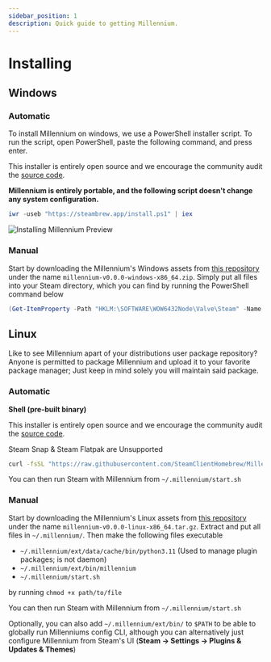 ```yaml
---
sidebar_position: 1
description: Quick guide to getting Millennium.
---
```


# Installing

## Windows

### Automatic
To install Millennium on windows, we use a PowerShell installer script. To run the script, open PowerShell, paste the following command, and press enter.

This installer is entirely open source and we encourage the community audit the [source code](https://github.com/SteamClientHomebrew/Millennium/blob/main/scripts/install.ps1). 

**Millennium is entirely portable, and the following script doesn't change any system configuration.**

```powershell
iwr -useb "https://steambrew.app/install.ps1" | iex
```
![Installing Millennium Preview](https://raw.githubusercontent.com/shdwmtr/steambrew/refs/heads/main/static/install.gif)

### Manual

Start by downloading the Millennium's Windows assets from [this repository](https://github.com/SteamClientHomebrew/Millennium/releases/latest) under the name ` millennium-v0.0.0-windows-x86_64.zip `. Simply put all files into your Steam directory, which you can find by running the PowerShell command below

```powershell
(Get-ItemProperty -Path "HKLM:\SOFTWARE\WOW6432Node\Valve\Steam" -Name "InstallPath").InstallPath
```

## Linux

Like to see Millennium apart of your distributions user package repository? Anyone is permitted to package Millennium and upload it to your favorite package manager; Just keep in mind solely you will maintain said package.

### Automatic
**Shell (pre-built binary)**

This installer is entirely open source and we encourage the community audit the [source code](https://github.com/SteamClientHomebrew/Millennium/blob/main/scripts/install.sh). 

Steam Snap & Steam Flatpak are Unsupported

```bash
curl -fsSL "https://raw.githubusercontent.com/SteamClientHomebrew/Millennium/main/scripts/install.sh" | sh
```

You can then run Steam with Millennium from `~/.millennium/start.sh`

### Manual

Start by downloading the Millennium's Linux assets from [this repository](https://github.com/SteamClientHomebrew/Millennium/releases/latest) under the name ` millennium-v0.0.0-linux-x86_64.tar.gz `. Extract and put all files in `~/.millennium/`. Then make the following files executable 
* `~/.millennium/ext/data/cache/bin/python3.11` (Used to manage plugin packages; is not daemon)
* `~/.millennium/ext/bin/millennium`
* `~/.millennium/start.sh`

by running `chmod +x path/to/file`

You can then run Steam with Millennium from `~/.millennium/start.sh`

Optionally, you can also add `~/.millennium/ext/bin/` to `$PATH` to be able to globally run Millenniums config CLI, although you can alternatively just configure Millennium from Steam's UI (**Steam -> Settings -> Plugins & Updates & Themes**) 

